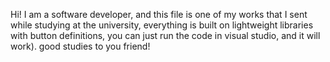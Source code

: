 Hi! I am a software developer, and this file is one of my works that I sent while studying at the university, everything is built on lightweight libraries with button definitions, you can just run the code in visual studio, and it will work).
good studies to you friend!
